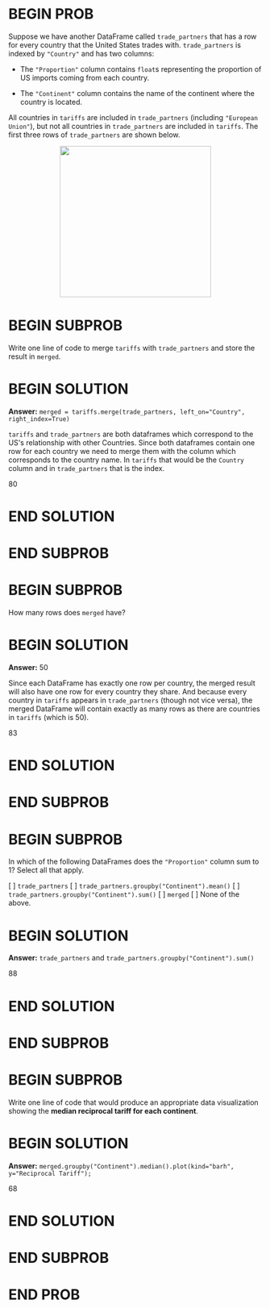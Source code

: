 # BEGIN PROB

Suppose we have another DataFrame called `trade_partners` that has a row
for every country that the United States trades with. `trade_partners`
is indexed by `"Country"` and has two columns:

-   The `"Proportion"` column contains `float`s representing the
    proportion of US imports coming from each country.

-   The `"Continent"` column contains the name of the continent where
    the country is located.

All countries in `tariffs` are included in `trade_partners` (including
`"European Union"`), but not all countries in `trade_partners` are
included in `tariffs`. The first three rows of `trade_partners` are
shown below.

<center><img src="../assets/images/sp25-midterm/trade_partners.jpg" width=300></center>

# BEGIN SUBPROB

Write one line of code to merge `tariffs` with `trade_partners` and
store the result in `merged`.

# BEGIN SOLUTION

**Answer:** `merged = tariffs.merge(trade_partners, left_on="Country", right_index=True)`

`tariffs` and `trade_partners` are both dataframes which correspond to the US's relationship with other Countries. Since both dataframes contain one row for each country we need to merge them with the column which corresponds to the country name. In `tariffs` that would be the `Country` column and in `trade_partners` that is the index. 

<average>80</average>

# END SOLUTION

# END SUBPROB

# BEGIN SUBPROB

How many rows does `merged` have?

# BEGIN SOLUTION

**Answer:** $50$

Since each DataFrame has exactly one row per country, the merged result will also have one row for every country they share. And because every country in `tariffs` appears in `trade_partners` (though not vice versa), the merged DataFrame will contain exactly as many rows as there are countries in `tariffs` (which is 50).

<average>83</average>

# END SOLUTION

# END SUBPROB

# BEGIN SUBPROB

In which of the following DataFrames does the `"Proportion"` column sum
to $1$? Select all that apply.

[ ] `trade_partners`
[ ] `trade_partners.groupby("Continent").mean()`
[ ] `trade_partners.groupby("Continent").sum()`
[ ] `merged`
[ ] None of the above.

# BEGIN SOLUTION

**Answer:** `trade_partners` and `trade_partners.groupby("Continent").sum()`

<average>88</average>

# END SOLUTION

# END SUBPROB

# BEGIN SUBPROB

Write one line of code that would produce an appropriate data
visualization showing the **median reciprocal tariff for each
continent**.

# BEGIN SOLUTION

**Answer:** `merged.groupby("Continent").median().plot(kind="barh", y="Reciprocal Tariff");`

<average>68</average>

# END SOLUTION

# END SUBPROB

# END PROB